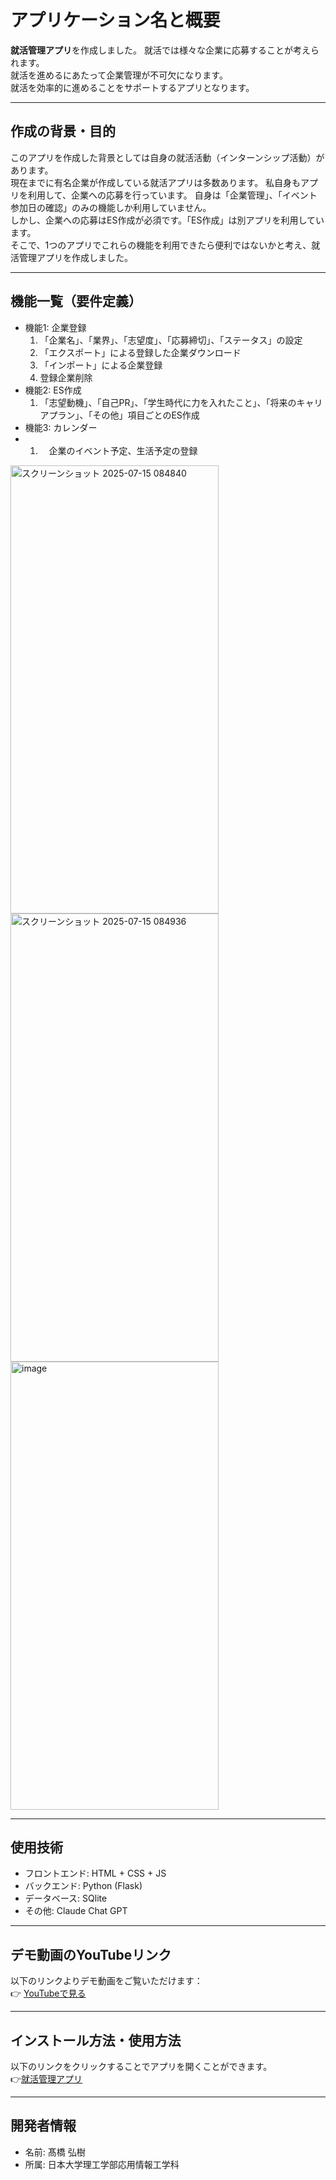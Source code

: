 # アプリケーション名と概要

**就活管理アプリ**を作成しました。
就活では様々な企業に応募することが考えられます。  
就活を進めるにあたって企業管理が不可欠になります。  
就活を効率的に進めることをサポートするアプリとなります。

---

## 作成の背景・目的

このアプリを作成した背景としては自身の就活活動（インターンシップ活動）があります。  
現在までに有名企業が作成している就活アプリは多数あります。
私自身もアプリを利用して、企業への応募を行っています。
自身は「企業管理」、「イベント参加日の確認」のみの機能しか利用していません。  
しかし、企業への応募はES作成が必須です。「ES作成」は別アプリを利用しています。  
そこで、1つのアプリでこれらの機能を利用できたら便利ではないかと考え、就活管理アプリを作成しました。

---

## 機能一覧（要件定義）

- 機能1: 企業登録
    1. 「企業名」、「業界」、「志望度」、「応募締切」、「ステータス」の設定
    2. 「エクスポート」による登録した企業ダウンロード
    3. 「インポート」による企業登録
    4. 登録企業削除
- 機能2: ES作成
    1. 「志望動機」、「自己PR」、「学生時代に力を入れたこと」、「将来のキャリアプラン」、「その他」項目ごとのES作成
- 機能3: カレンダー
-   1. 　企業のイベント予定、生活予定の登録
<img width="333" height="717" alt="スクリーンショット 2025-07-15 084840" src="https://github.com/user-attachments/assets/a616d671-6acc-4fdc-bf44-a07b2cb697b0" />
<img width="333" height="717" alt="スクリーンショット 2025-07-15 084936" src="https://github.com/user-attachments/assets/1e86f6b1-a5d1-40e7-9a08-6b19a2d6575a" />
<img width="333" height="717" alt="image" src="https://github.com/user-attachments/assets/5562f368-e262-412e-94cd-4f5a15e7c4ad" />

---

## 使用技術

- フロントエンド:  HTML + CSS + JS 
- バックエンド:  Python (Flask)
- データベース: SQlite
- その他: Claude  Chat GPT

---

## デモ動画のYouTubeリンク

以下のリンクよりデモ動画をご覧いただけます：  
👉 [YouTubeで見る](https://youtu.be/EF6Br4Y5AN4)

---

## インストール方法・使用方法

以下のリンクをクリックすることでアプリを開くことができます。  
👉[就活管理アプリ](https://hiroki.pythonanywhere.com/)

---

## 開発者情報

- 名前: 髙橋 弘樹
- 所属: 日本大学理工学部応用情報工学科
  
